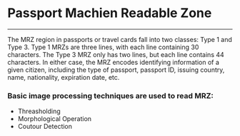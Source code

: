 # Passport Machien Readable Zone
***
The MRZ region in passports or travel cards fall into two classes: Type 1 and Type 3. Type 1 MRZs are three lines, with each line containing 30 characters. The Type 3 MRZ only has two lines, but each line contains 44 characters. In either case, the MRZ encodes identifying information of a given citizen, including the type of passport, passport ID, issuing country, name, nationality, expiration date, etc.
### Basic image processing techniques are used to read MRZ:
- Threasholding
- Morphological Operation
- Coutour Detection

